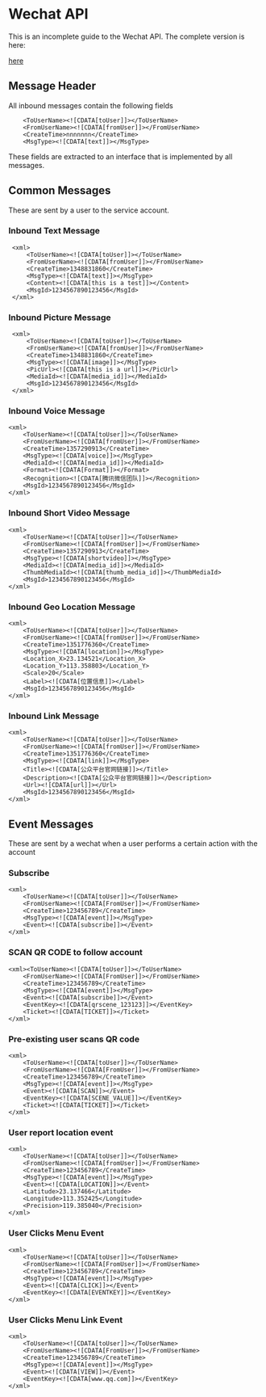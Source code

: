 # Wechat API

This is an incomplete guide to the Wechat API. 
The complete version is here:

[here](http://mp.weixin.qq.com/wiki/9/4f455120b50741db79b54fde8896b489.html#.E5.8D.A1.E5.88.B8.E6.8E.A5.E5.8F.A3.E6.A6.82.E8.BF.B0)


## Message Header
All inbound messages contain the following fields

		<ToUserName><![CDATA[toUser]]></ToUserName>
		<FromUserName><![CDATA[fromUser]]></FromUserName> 
		<CreateTime>nnnnnnn</CreateTime>
	    <MsgType><![CDATA[text]]></MsgType>

These fields are extracted to an interface that is implemented by all messages.

## Common Messages

These are sent by a user to the service account.

### Inbound Text Message


	 <xml>
		 <ToUserName><![CDATA[toUser]]></ToUserName>
		 <FromUserName><![CDATA[fromUser]]></FromUserName> 
		 <CreateTime>1348831860</CreateTime>
		 <MsgType><![CDATA[text]]></MsgType>
		 <Content><![CDATA[this is a test]]></Content>
		 <MsgId>1234567890123456</MsgId>
	 </xml>


### Inbound Picture Message


	 <xml>
		 <ToUserName><![CDATA[toUser]]></ToUserName>
		 <FromUserName><![CDATA[fromUser]]></FromUserName>
		 <CreateTime>1348831860</CreateTime>
		 <MsgType><![CDATA[image]]></MsgType>
		 <PicUrl><![CDATA[this is a url]]></PicUrl>
		 <MediaId><![CDATA[media_id]]></MediaId>
		 <MsgId>1234567890123456</MsgId>
	 </xml>


### Inbound Voice Message

	<xml>
		<ToUserName><![CDATA[toUser]]></ToUserName>
		<FromUserName><![CDATA[fromUser]]></FromUserName>
		<CreateTime>1357290913</CreateTime>
		<MsgType><![CDATA[voice]]></MsgType>
		<MediaId><![CDATA[media_id]]></MediaId>
		<Format><![CDATA[Format]]></Format>
		<Recognition><![CDATA[腾讯微信团队]]></Recognition>
		<MsgId>1234567890123456</MsgId>
	</xml>
	

### Inbound Short Video Message
	
	<xml>
		<ToUserName><![CDATA[toUser]]></ToUserName>
		<FromUserName><![CDATA[fromUser]]></FromUserName>
		<CreateTime>1357290913</CreateTime>
		<MsgType><![CDATA[shortvideo]]></MsgType>
		<MediaId><![CDATA[media_id]]></MediaId>
		<ThumbMediaId><![CDATA[thumb_media_id]]></ThumbMediaId>
		<MsgId>1234567890123456</MsgId>
	</xml>
	
### Inbound Geo Location Message
	
	<xml>
		<ToUserName><![CDATA[toUser]]></ToUserName>
		<FromUserName><![CDATA[fromUser]]></FromUserName>
		<CreateTime>1351776360</CreateTime>
		<MsgType><![CDATA[location]]></MsgType>
		<Location_X>23.134521</Location_X>
		<Location_Y>113.358803</Location_Y>
		<Scale>20</Scale>
		<Label><![CDATA[位置信息]]></Label>
		<MsgId>1234567890123456</MsgId>
	</xml> 

### Inbound Link Message

	<xml>
		<ToUserName><![CDATA[toUser]]></ToUserName>
		<FromUserName><![CDATA[fromUser]]></FromUserName>
		<CreateTime>1351776360</CreateTime>
		<MsgType><![CDATA[link]]></MsgType>
		<Title><![CDATA[公众平台官网链接]]></Title>
		<Description><![CDATA[公众平台官网链接]]></Description>
		<Url><![CDATA[url]]></Url>
		<MsgId>1234567890123456</MsgId>
	</xml>
	
	
## Event Messages

These are sent by a wechat when a user performs a certain action with the account

### Subscribe 
	<xml>
		<ToUserName><![CDATA[toUser]]></ToUserName>
		<FromUserName><![CDATA[FromUser]]></FromUserName>
		<CreateTime>123456789</CreateTime>
		<MsgType><![CDATA[event]]></MsgType>
		<Event><![CDATA[subscribe]]></Event>
	</xml>	
	
### SCAN QR CODE to follow account 

	<xml><ToUserName><![CDATA[toUser]]></ToUserName>
		<FromUserName><![CDATA[FromUser]]></FromUserName>
		<CreateTime>123456789</CreateTime>
		<MsgType><![CDATA[event]]></MsgType>
		<Event><![CDATA[subscribe]]></Event>
		<EventKey><![CDATA[qrscene_123123]]></EventKey>
		<Ticket><![CDATA[TICKET]]></Ticket>
	</xml>
	
### Pre-existing user scans QR code

	<xml>
		<ToUserName><![CDATA[toUser]]></ToUserName>
		<FromUserName><![CDATA[FromUser]]></FromUserName>
		<CreateTime>123456789</CreateTime>
		<MsgType><![CDATA[event]]></MsgType>
		<Event><![CDATA[SCAN]]></Event>
		<EventKey><![CDATA[SCENE_VALUE]]></EventKey>
		<Ticket><![CDATA[TICKET]]></Ticket>
	</xml>

	
### User report location event

	<xml>
		<ToUserName><![CDATA[toUser]]></ToUserName>
		<FromUserName><![CDATA[fromUser]]></FromUserName>
		<CreateTime>123456789</CreateTime>
		<MsgType><![CDATA[event]]></MsgType>
		<Event><![CDATA[LOCATION]]></Event>
		<Latitude>23.137466</Latitude>
		<Longitude>113.352425</Longitude>
		<Precision>119.385040</Precision>
	</xml> 
	
### User Clicks Menu Event 

	<xml>
		<ToUserName><![CDATA[toUser]]></ToUserName>
		<FromUserName><![CDATA[FromUser]]></FromUserName>
		<CreateTime>123456789</CreateTime>
		<MsgType><![CDATA[event]]></MsgType>
		<Event><![CDATA[CLICK]]></Event>
		<EventKey><![CDATA[EVENTKEY]]></EventKey>
	</xml>
	
### User Clicks Menu Link Event

	<xml>
		<ToUserName><![CDATA[toUser]]></ToUserName>
		<FromUserName><![CDATA[FromUser]]></FromUserName>
		<CreateTime>123456789</CreateTime>
		<MsgType><![CDATA[event]]></MsgType>
		<Event><![CDATA[VIEW]]></Event>
		<EventKey><![CDATA[www.qq.com]]></EventKey>
	</xml>